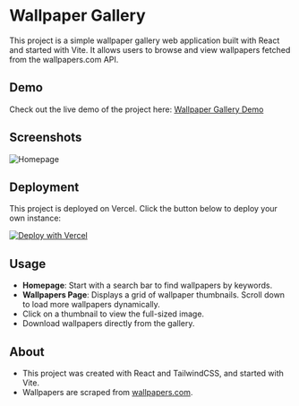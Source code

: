 # Wallpaper Gallery

This project is a simple wallpaper gallery web application built with React and started with Vite. It allows users to browse and view wallpapers fetched from the wallpapers.com API.

## Demo

Check out the live demo of the project here: [Wallpaper Gallery Demo](https://react-wallpapers.vercel.app/)

## Screenshots

![Homepage](https://graph.org/file/fd71dbbb69dfc89cf12d9.jpg)

## Deployment

This project is deployed on Vercel. Click the button below to deploy your own instance:

[![Deploy with Vercel](https://vercel.com/button)](https://vercel.com/import/project?template=https://github.com/your-username/wallpaper-gallery)

## Usage

- **Homepage**: Start with a search bar to find wallpapers by keywords.
- **Wallpapers Page**: Displays a grid of wallpaper thumbnails. Scroll down to load more wallpapers dynamically.
- Click on a thumbnail to view the full-sized image.
- Download wallpapers directly from the gallery.

## About

- This project was created with React and TailwindCSS, and started with Vite.
- Wallpapers are scraped from [wallpapers.com](https://www.wallpapers.com).
